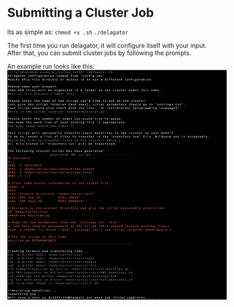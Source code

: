 Submitting a Cluster Job
========

Its as simple as:
`chmod +x .sh`
`./delagator`


The first time you run delagator, it will configure itself with your input.  
After that, you can submit cluster jobs by following the prompts.  

An example run looks like this:  
![Example run](example.png)
